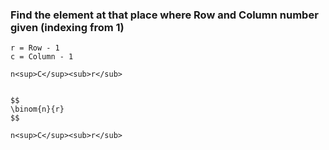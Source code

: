 ### Find the element at that place where Row and Column number given (indexing from 1)

```
r = Row - 1
c = Column - 1

n<sup>C</sup><sub>r</sub>


$$
\binom{n}{r}
$$

n<sup>C</sup><sub>r</sub>

```